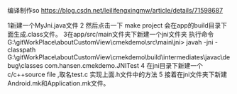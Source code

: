 编译制作so
https://blog.csdn.net/leilifengxingmw/article/details/71598687

1新建一个MyJni.java文件
2 然后点击一下 make project 会在app的build目录下面生成.class文件。
3在app/src/main文件夹下新建一个jni文件夹
  执行命令G:\gitWorkPlace\aboutCustomView\cmekdemo\src\main\jni>
  javah -jni -classpath G:\gitWorkPlace\aboutCustomView\cmekdemo\build\intermediates\javac\debug\classes
  com.hansen.cmekdemo.JNITest
4  在jni目录下新建一个c/c++source file ,取名test.c 实现上面.h文件中的方法
5 接着在jni文件夹下新建Android.mk和Application.mk文件。
